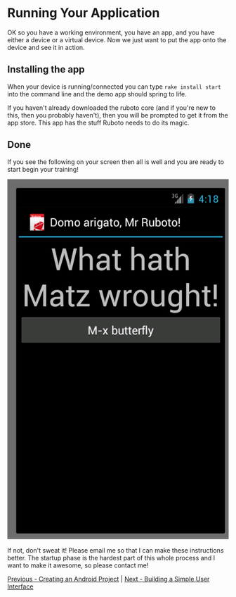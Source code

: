 # Running Your Application

OK so you have a working environment, you have an app, and you have either a device or a 
virtual device. Now we just want to put the app onto the device and see it in action.

## Installing the app

When your device is running/connected you can type `rake install start` into the command line
and the demo app should spring to life. 

If you haven't already downloaded the ruboto core (and if you're new to this, 
then you probably haven't), then you will be prompted to get it from
the app store. This app has the stuff Ruboto needs to do its magic.

## Done

If you see the following on your screen then all is well and you are ready to start begin your training!

![What hath Matz wrought?!](https://github.com/KCErb/hello-ruboto/blob/master/static/firstapp/quick_start.png)

If not, don't sweat it! Please email me so that I can make these instructions better. The startup
phase is the hardest part of this whole process and I want to make it awesome, so please contact me!


[Previous - Creating an Android Project](https://github.com/KCErb/hello-ruboto/blob/master/training/basics/firstapp/creating-project.md) | 
[Next - Building a Simple User Interface](https://github.com/KCErb/hello-ruboto/blob/master/training/basics/firstapp/building-ui.md)

